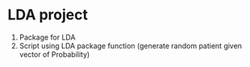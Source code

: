 # LDA project
1. Package for LDA
2. Script using LDA package function (generate random patient given vector of Probability)
